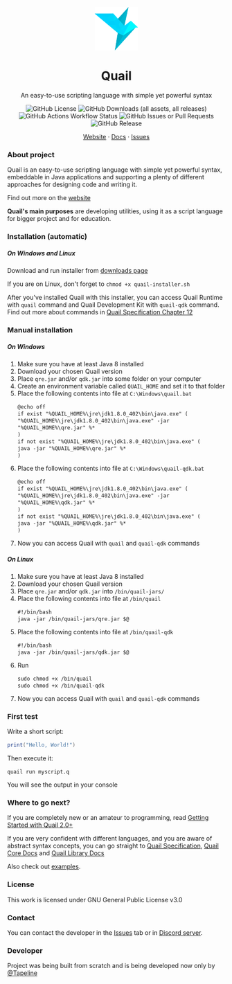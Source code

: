 <div align="center" style="margin-top: 40px;">
<a href="https://github.com/Quail-Language/quail">
<img src="images/quail.png" alt="Logo" width="100" height="100">
</a>

<h1 align="center">Quail</h1>

<p align="center">
An easy-to-use scripting language with simple yet powerful syntax
<br>

![GitHub License](https://img.shields.io/github/license/Quail-Language/quail)
![GitHub Downloads (all assets, all releases)](https://img.shields.io/github/downloads/Quail-Language/quail/total)
![GitHub Actions Workflow Status](https://img.shields.io/github/actions/workflow/status/Quail-Language/quail/main.yml)
![GitHub Issues or Pull Requests](https://img.shields.io/github/issues/Quail-Language/quail)
![GitHub Release](https://img.shields.io/github/v/release/Quail-Language/quail)

<a href="https://quail-language.github.io/">Website</a>
·
<a href="https://quail-language.github.io/docs">Docs</a>
·
<a href="https://github.com/Quail-Language/quail/issues">Issues</a>
</p>
</div>

### About project
Quail is an easy-to-use scripting language with simple yet powerful syntax, embeddable in Java applications and supporting a plenty of different approaches for designing code and writing it.

Find out more on the [website](https://quail-language.github.io/)

**Quail's main purposes** are developing utilities, using it as a 
script language for bigger project and for education. 

### Installation (automatic)

##### On Windows and Linux
Download and run installer from [downloads page](https://quail-language.github.io/download)

If you are on Linux, don't forget to `chmod +x quail-installer.sh`

After you've installed Quail with this installer,
you can access Quail Runtime with `quail` command and Quail Development
Kit with `quail-qdk` command. Find out more about commands in 
[Quail Specification Chapter 12](https://quail-language.github.io/docs/spec/chapter12.html)

### Manual installation

##### On Windows
1. Make sure you have at least Java 8 installed
2. Download your chosen Quail version
3. Place `qre.jar` and/or `qdk.jar` into some folder on your computer
4. Create an environment variable called `QUAIL_HOME` and set it to that folder
5. Place the following contents into file at `C:\Windows\quail.bat`
    ```
    @echo off
    if exist "%QUAIL_HOME%\jre\jdk1.8.0_402\bin\java.exe" (
    "%QUAIL_HOME%\jre\jdk1.8.0_402\bin\java.exe" -jar "%QUAIL_HOME%\qre.jar" %*
    )
    if not exist "%QUAIL_HOME%\jre\jdk1.8.0_402\bin\java.exe" (
    java -jar "%QUAIL_HOME%\qre.jar" %*
    )
    ```
6. Place the following contents into file at `C:\Windows\quail-qdk.bat`
    ```
    @echo off
    if exist "%QUAIL_HOME%\jre\jdk1.8.0_402\bin\java.exe" (
    "%QUAIL_HOME%\jre\jdk1.8.0_402\bin\java.exe" -jar "%QUAIL_HOME%\qdk.jar" %*
    )
    if not exist "%QUAIL_HOME%\jre\jdk1.8.0_402\bin\java.exe" (
    java -jar "%QUAIL_HOME%\qdk.jar" %*
    )
    ```
7. Now you can access Quail with `quail` and `quail-qdk` commands

##### On Linux
1. Make sure you have at least Java 8 installed
2. Download your chosen Quail version
3. Place `qre.jar` and/or `qdk.jar` into `/bin/quail-jars/`
4. Place the following contents into file at `/bin/quail`
    ```
    #!/bin/bash
    java -jar /bin/quail-jars/qre.jar $@
    ```
5. Place the following contents into file at `/bin/quail-qdk`
    ```
    #!/bin/bash
    java -jar /bin/quail-jars/qdk.jar $@
    ```
6. Run
    ```
    sudo chmod +x /bin/quail
    sudo chmod +x /bin/quail-qdk
    ```
7. Now you can access Quail with `quail` and `quail-qdk` commands

### First test
Write a short script:
```lua
print("Hello, World!")
```

Then execute it:
```
quail run myscript.q
```

You will see the output in your console

### Where to go next?

If you are completely new or an amateur to programming, read
[Getting Started with Quail 2.0+](https://github.com/Quail-Language/quail/wiki/Getting-Started-with-Quail-v2.0)

If you are very confident with different languages, and you are aware
of abstract syntax concepts, you can go straight to 
[Quail Specification](https://quail-language.github.io/docs/spec/),
[Quail Core Docs](https://quail-language.github.io/docs/core/) and
[Quail Library Docs](https://quail-language.github.io/docs/libs/)

Also check out [examples](examples).

### License

This work is licensed under GNU General Public License v3.0

### Contact

You can contact the developer in the 
[Issues](https://github.com/Quail-Language/quail/issues) tab or in
[Discord server](https://discord.gg/8smQAa8whM).

### Developer
Project was being built from scratch and is being developed now 
only by [@Tapeline](https://www.github.com/Tapeline)
